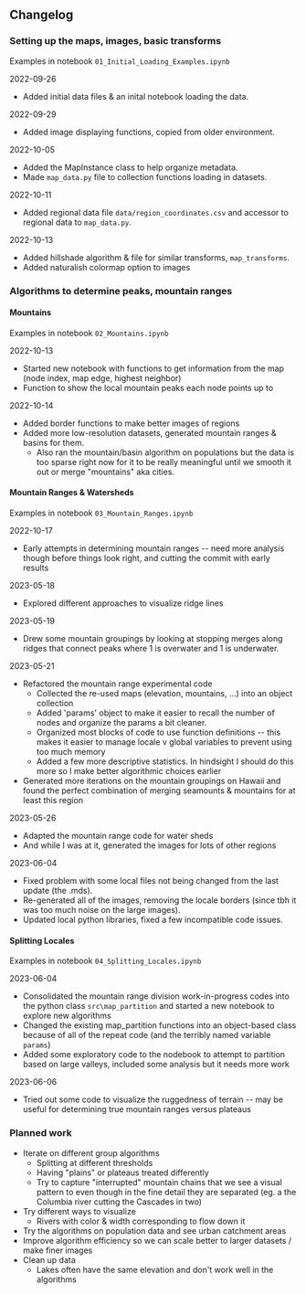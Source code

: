 ## Changelog ##

### Setting up the maps, images, basic transforms ###

Examples in notebook `01_Initial_Loading_Examples.ipynb`

2022-09-26
* Added initial data files & an inital notebook loading the data.

2022-09-29
* Added image displaying functions, copied from older environment.
  
2022-10-05
* Added the MapInstance class to help organize metadata.
* Made `map_data.py` file to collection functions loading in datasets.

2022-10-11
* Added regional data file `data/region_coordinates.csv` and accessor to regional data to `map_data.py`.

2022-10-13
* Added hillshade algorithm & file for similar transforms, `map_transforms`.
* Added naturalish colormap option to images

### Algorithms to determine peaks, mountain ranges ###

#### Mountains
Examples in notebook `02_Mountains.ipynb`

2022-10-13
* Started new notebook with functions to get information from the map (node index, map edge, highest neighbor)
* Function to show the local mountain peaks each node points up to

2022-10-14
* Added border functions to make better images of regions
* Added more low-resolution datasets, generated mountain ranges & basins for them.
   * Also ran the mountain/basin algorithm on populations but the data is too sparse right now for it to be really
     meaningful until we smooth it out or merge "mountains" aka cities.
     
#### Mountain Ranges & Watersheds
Examples in notebook `03_Mountain_Ranges.ipynb`

2022-10-17
* Early attempts in determining mountain ranges -- need more analysis though before things look right, and cutting the commit with early results

2023-05-18
* Explored different approaches to visualize ridge lines

2023-05-19
* Drew some mountain groupings by looking at stopping merges along ridges that connect peaks where 1 is overwater and 1 is underwater.

2023-05-21
* Refactored the mountain range experimental code
  * Collected the re-used maps (elevation, mountains, ...) into an object collection
  * Added 'params' object to make it easier to recall the number of nodes and organize the params a bit cleaner.
  * Organized most blocks of code to use function definitions -- this makes it easier to manage locale v global variables to prevent using too much memory
  * Added a few more descriptive statistics. In hindsight I should do this more so I make better algorithmic choices earlier
* Generated more iterations on the mountain groupings on Hawaii and found the perfect combination of merging seamounts & mountains for at least this region

2023-05-26
* Adapted the mountain range code for water sheds
* And while I was at it, generated the images for lots of other regions

2023-06-04
* Fixed problem with some local files not being changed from the last update (the .mds).
* Re-generated all of the images, removing the locale borders (since tbh it was too much noise on the large images).
* Updated local python libraries, fixed a few incompatible code issues.

#### Splitting Locales
Examples in notebook `04_Splitting_Locales.ipynb`

2023-06-04
* Consolidated the mountain range division work-in-progress codes into the python class `src\map_partition` and started a new notebook to explore new algorithms
* Changed the existing map_partition functions into an object-based class because of all of the repeat code (and the terribly named variable `params`)
* Added some exploratory code to the nodebook to attempt to partition based on large valleys, included some analysis but it needs more work

2023-06-06
* Tried out some code to visualize the ruggedness of terrain -- may be useful for determining true mountain ranges versus plateaus

### Planned work
* Iterate on different group algorithms
   * Splitting at different thresholds
   * Having "plains" or plateaus treated differently
   * Try to capture "interrupted" mountain chains that we see a visual pattern to even though in the fine detail they are separated (eg. a the Columbia river cutting the Cascades in two)
* Try different ways to visualize 
   * Rivers with color & width corresponding to flow down it
* Try the algorithms on population data and see urban catchment areas
* Improve algorithm efficiency so we can scale better to larger datasets / make finer images
* Clean up data
  * Lakes often have the same elevation and don't work well in the algorithms